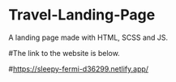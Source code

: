 # Travel-Landing-Page

A landing page made with HTML, SCSS and JS.

#The link to the website is below.

#https://sleepy-fermi-d36299.netlify.app/
